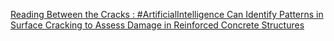 [Reading Between the Cracks : #ArtificialIntelligence Can Identify Patterns in Surface Cracking to Assess Damage in Reinforced Concrete Structures](https://qi.tc/qi/113781)